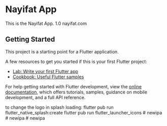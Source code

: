 # Nayifat App

This is the Nayifat App. 1.0
nayifat.com

## Getting Started

This project is a starting point for a Flutter application.

A few resources to get you started if this is your first Flutter project:

- [Lab: Write your first Flutter app](https://docs.flutter.dev/get-started/codelab)
- [Cookbook: Useful Flutter samples](https://docs.flutter.dev/cookbook)

For help getting started with Flutter development, view the
[online documentation](https://docs.flutter.dev/), which offers tutorials,
samples, guidance on mobile development, and a full API reference.


to change the logo in splash loading:
flutter pub run flutter_native_splash:create
flutter pub run flutter_launcher_icons
#   n e w i p a  
 #   n e w i p a  
 #   n e w i p a  
 